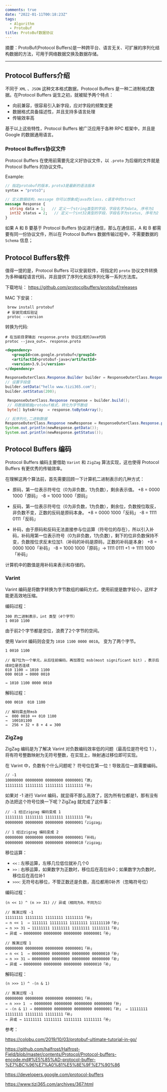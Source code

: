 ```yaml
---
comments: true
date: "2022-01-11T00:18:23Z"
tags:
  - Algorithm
  - ProtoBuf
title: ProtoBuf数据协议
---
```


摘要：ProtoBuf(Protocol Buffers)是一种跨平台、语言无关、可扩展的序列化结构数据的方法，可用于网络数据交换及数据存储。

------

## Protocol Buffers介绍

不同于 `XML` 、`JSON` 这种文本格式数据，Protocol Buffers 是一种二进制格式数据。在Protocol Buffers 诞生之初，就被赋予两个特点：
* 向前兼容，很容易引入新字段，应对字段的频繁变更
* 数据格式具备描述性，并且支持多语言处理
* 传输效率高

基于以上这些特性，Protocol Buffers 被广泛应用于各种 RPC 框架中，并且是 Google 的数据通用语言。

### Protocol Buffers协议文件

Protocol Buffers 在使用前需要先定义好协议文件，以 `.proto` 为后缀的文件就是Protocol Buffers 的协议文件。

Example:

```protobuf
// 指定protobuf的版本，proto3是最新的语法版本
syntax = "proto3";

// 定义数据结构，message 你可以想象成java的class，c语言中的struct
message Response {
  string data = 1;   // 定义一个string类型的字段，字段名字为data, 序号为1
  int32 status = 2;   // 定义一个int32类型的字段，字段名字为status, 序号为2
}
```

如果 A 和 B 要基于 Protocol Buffers 协议进行通信，那么在通信前，A 和 B 都需要有同一份协议文件，所以在 Protocol Buffers 数据传输过程中，不需要数据的 `Schema` 信息；

## Protocol Buffers软件

值得一提的是，Protocol Buffers 可以安装软件，将指定的 `proto` 协议文件转换为多种编程语言代码，并且提供了序列化和反序列化等一系列方法库。

下载地址： <https://github.com/protocolbuffers/protobuf/releases>

MAC 下安装：

```shell
 brew install protobuf 
 # 安装完成后验证
 protoc --version
```

转换为代码:

```shell
# 在当前目录输出 response.proto 协议生成的Java代码
protoc --java_out=. response.proto
```

```xml
<dependency>
   <groupId>com.google.protobuf</groupId>
   <artifactId>protobuf-java</artifactId>
   <version>3.9.1</version>
</dependency>
```

```java
ResponseOuterClass.Response.Builder builder = ResponseOuterClass.Response.newBuilder();
// 设置字段值
builder.setData("hello www.tizi365.com");
builder.setStatus(200);

 ResponseOuterClass.Response response = builder.build();
 // 将数据根据protobuf格式，转化为字节数组
 byte[] byteArray  = response.toByteArray();

// 反序列化,二进制数据
ResponseOuterClass.Response newResponse = ResponseOuterClass.Response.parseFrom(byteArray);
System.out.println(newResponse.getData());
System.out.println(newResponse.getStatus());
```

## Protocol Buffers 编码

Protocol Buffers 编码主要借助 `Varint` 和 `ZigZag` 算法实现，这也使得 Protocol Buffers 有更优秀的传输效率。

在理解这两个算法前，首先需要回顾一下计算机二进制表示的几种方式：

* 原码，第一位表示符号位（0为非负数，1为负数），剩余表示值。
+8 = 0000 1000「原码」
-8 = 1000 1000「原码」

* 反码，第一位表示符号位（0为非负数，1为负数），剩余位，负数按位取反，非负数不变，正数的反码是原码本身。
+8 = 0000 1000「反码」
-8 = 1111 0111「反码」

* 补码，由于原码和反码无法直接参与位运算（符号位的存在），所以引入补码，补码用第一位表示符号（0为非负数，1为负数），剩下的位非负数保持不变，负数按位求反末位加1.（补码的补码是原码，正数的补码是本身）
+8 = 0000 1000「补码」
-8 = 1000 1000「原码」-> 1111 0111 +1 -> 1111 1000「补码」

计算机中的数值是用补码来表示和存储的。

### Varint

Varint 编码是将数字转换为字节数组的编码方式，使用前提是数字较小，这样才能更高效地压缩。

编码过程：

```
300 的二进制表示，int 类型（4个字节）
1 0010 1100
```

由于前2个字节都是空位，浪费了2个字节的空间。

使用 Varint 编码则会变为 `1010 1100 0000 0010`。 变为了两个字节。

```
1 0010 1100

// 每7位为一个单元，从后往前编码，再加首位 msb(most significant bit) ，表示后续8位是否连续
010 1100 → 1010 1100
000 0010 → 0000 0010

→ 1010 1100 0000 0010
```

解码过程：

```
000 0010  010 1100

// 解码需去除msb
→  000 0010 ++ 010 1100 
→  100101100
→  256 + 32 + 8 + 4 = 300
```

### ZigZag

ZigZag 编码是为了解决 Varint 对负数编码效率低的问题（最高位是符号位 1 ），将有符号整数映射为无符号整数，在实现上，映射通过移位即可实现。

在 Varint 中，负数有个什么问题呢？ 符号位在第一位！导致高位一直需要编码。

```
// -1
10000000 00000000 00000000 00000001「原」
11111111 11111111 11111111 11111111「补」
```
如果对 -1 进行 Varint 编码，就显得不那么高效了，因为所有位都是1，那有没有办法把这个符号位换一下呢？ZigZag 就完成了这件事：

```
// -1 经过zigzag 编码变成 1
11111111 11111111 11111111 11111111「补」
00000000 00000000 00000000 00000001「zigzag」

// 1 经过zigzag 编码变成 2
00000000 00000000 00000000 00000001「补码」
00000000 00000000 00000000 00000010「zigzag」
```

移位运算：

* `<<` : 左移运算，左移几位低位就补几个0
* `>>` : 右移运算，如果数字为正数时，移位后在高位补0；如果数字为负数时，移位后在高位补1
* `>>>`: 无符号右移位，不管正数还是负数，高位都用0补齐（忽略符号位）


编码过程：

```
(n << 1) ^ (n >> 31) // 异或（相同为0，不同为1）

// 推演过程 -1 
11111111 11111111 11111111 11111111「补」
→ n << 1  → 1111111 11111111 11111111 111111110「补」
→ n >> 31 → 11111111 11111111 11111111 11111111「补」
→ 异或 → 00000000 00000000 00000000 00000001「补」

// 推演过程 1 
00000000 00000000 00000000 00000001「补」
→ n << 1  → 00000000 00000000 00000000 00000010「补」
→ n >> 31 → 00000000 00000000 00000000 00000000「补」
→ 异或 → 00000000 00000000 00000000 00000010「补」
```

解码过程：

```
(n >>> 1) ^ -(n & 1)

// 推演过程 -1
00000000 00000000 00000000 00000001「补」
→ n >>> 1  → 00000000 00000000 00000000 00000000「补」
→ -(n & 1) → 00000000 00000000 00000000 00000001「补」 → 11111111 11111111 11111111 11111111「补」
→ 异或 → 11111111 11111111 11111111 11111111「补」
```

参考：

<https://colobu.com/2019/10/03/protobuf-ultimate-tutorial-in-go/>

<https://github.com/halfrost/Halfrost-Field/blob/master/contents/Protocol/Protocol-buffers-encode.md#%E5%85%AD-protocol-buffer-%E7%BC%96%E7%A0%81%E5%8E%9F%E7%90%86>

<https://developers.google.com/protocol-buffers>

<https://www.tizi365.com/archives/367.html>
